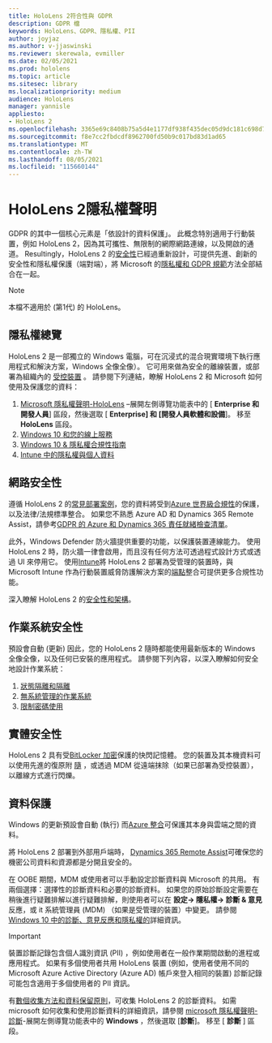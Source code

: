 ```yaml
---
title: HoloLens 2符合性與 GDPR
description: GDPR 檔
keywords: HoloLens、GDPR、隱私權、PII
author: joyjaz
ms.author: v-jjaswinski
ms.reviewer: skerewala, evmiller
ms.date: 02/05/2021
ms.prod: hololens
ms.topic: article
ms.sitesec: library
ms.localizationpriority: medium
audience: HoloLens
manager: yannisle
appliesto:
- HoloLens 2
ms.openlocfilehash: 3365e69c8408b75a5d4e1177df938f435dec05d9dc181c698d7991159645d15a
ms.sourcegitcommit: f8e7cc2fbdcdf8962700fd50b9c017bd83d1ad65
ms.translationtype: MT
ms.contentlocale: zh-TW
ms.lasthandoff: 08/05/2021
ms.locfileid: "115660144"
---
```

# <a name="hololens-2-privacy-statement"></a>HoloLens 2隱私權聲明

GDPR 的其中一個核心元素是「依設計的資料保護」。 此概念特別適用于行動裝置，例如 HoloLens 2，因為其可攜性、無限制的網際網路連線，以及開啟的通道。 Resultingly，HoloLens 2 的[安全性](/hololens/security-architecture)已經過重新設計，可提供先進、創新的安全性和隱私權保護（端對端），將 Microsoft 的[隱私權和 GDPR 規範](https://privacy.microsoft.com/)方法全部結合在一起。

 >[!NOTE]
> 本檔不適用於 (第1代) 的 HoloLens。

## <a name="privacy-overview"></a>隱私權總覽

HoloLens 2 是一部獨立的 Windows 電腦，可在沉浸式的混合現實環境下執行應用程式和解決方案，Windows 全像全像）。 它可用來做為安全的離線裝置，或部署為組織內的 [受控裝置](/mem/intune/fundamentals/windows-holographic-for-business) 。 請參閱下列連結，瞭解 HoloLens 2 和 Microsoft 如何使用及保護您的資料：

1. [Microsoft 隱私權聲明-HoloLens](https://privacy.microsoft.com/privacystatement) –展開左側導覽功能表中的 [ **Enterprise 和開發人員**] 區段，然後選取 [ **Enterprise] 和 [開發人員軟體和設備**]。 移至 **HoloLens** 區段。
2. [Windows 10 和您的線上服務](https://privacy.microsoft.com/windows10privacy)
3. [Windows 10 & 隱私權合規性指南](/windows/privacy/windows-10-and-privacy-compliance)
4. [Intune 中的隱私權與個人資料](/mem/intune/protect/privacy-personal-data)

## <a name="network-security"></a>網路安全性
遵循 HoloLens 2 的[常見部署案例](/hololens/common-scenarios)，您的資料將受到[Azure 世界級合規性](/azure/compliance/)的保護，以及法律/法規標準整合。 如果您不熟悉 Azure AD 和 Dynamics 365 Remote Assist，請參考[GDPR 的 Azure 和 Dynamics 365 責任就緒檢查清單](/compliance/regulatory/gdpr-arc-azure-dynamics)。

此外，Windows Defender 防火牆提供重要的功能，以保護裝置連線能力。 使用 HoloLens 2 時，防火牆一律會啟用，而且沒有任何方法可透過程式設計方式或透過 UI 來停用它。 使用[Intune](/mem/intune/protect/device-compliance-get-started)將 HoloLens 2 部署為受管理的裝置時，與 Microsoft Intune 作為行動裝置威脅防護解決方案的[端點](/mem/intune/protect/advanced-threat-protection)整合可提供更多合規性功能。

深入瞭解 HoloLens 2 的[安全性和架構](/hololens/security-architecture)。

## <a name="os-security"></a>作業系統安全性
預設會自動 (更新) 因此，您的 HoloLens 2 隨時都能使用最新版本的 Windows 全像全像，以及任何已安裝的應用程式。 請參閱下列內容，以深入瞭解如何安全地設計作業系統：

1. [狀態隔離和隔離](/hololens/security-state-separation-isolation)
1. [無系統管理的作業系統](/hololens/security-adminless-os)
1. [限制密碼使用](/hololens/security-limiting-password-use)

## <a name="physical-security"></a>實體安全性
HoloLens 2 具有受[BitLocker 加密](/hololens/security-encryption-data-protection)保護的快閃記憶體。 您的裝置及其本機資料可以使用先進的復原附 [隨](https://www.microsoft.com/p/advanced-recovery-companion/9p74z35sfrs8#activetab=pivot:overviewtab) ，或透過 MDM 從遠端抹除（如果已部署為受控裝置），以離線方式進行閃爍。

## <a name="data-protection"></a>資料保護
Windows 的更新預設會自動 (執行) 而[Azure 整合](/hololens/security-encryption-data-protection#Azure-integration)可保護其本身與雲端之間的資料。

將 HoloLens 2 部署到外部用戶端時， [Dynamics 365 Remote Assist](/hololens/hololens2-deployment-guide)可確保您的機密公司資料和資源都是分開且安全的。

在 OOBE 期間，MDM 或使用者可以手動設定診斷資料與 Microsoft 的共用。 有兩個選擇：選擇性的診斷資料和必要的診斷資料。 如果您的原始診斷設定需要在稍後進行疑難排解以進行疑難排解，則使用者可以在 **設定-> 隱私權-> 診斷 & 意見** 反應，或 it 系統管理員 (MDM) （如果是受管理的裝置）中變更。 請參閱[Windows 10 中的診斷、意見反應和隱私權的](https://support.microsoft.com/windows/diagnostics-feedback-and-privacy-in-windows-10-28808a2b-a31b-dd73-dcd3-4559a5199319)詳細資訊。

> [!Important]
> 裝置診斷記錄包含個人識別資訊 (PII) ，例如使用者在一般作業期間啟動的進程或應用程式。 如果有多個使用者共用 HoloLens 裝置 (例如，使用者使用不同的 Microsoft Azure Active Directory (Azure AD) 帳戶來登入相同的裝置) 診斷記錄可能包含適用于多個使用者的 PII 資訊。

有[數個收集方法和資料保留原則](/hololens/hololens-diagnostic-logs)，可收集 HoloLens 2 的診斷資料。  如需 microsoft 如何收集和使用診斷資料的詳細資訊，請參閱 [microsoft 隱私權聲明-診斷](https://privacy.microsoft.com/privacystatement)-展開左側導覽功能表中的 **Windows** ，然後選取 [**診斷**]。 移至 [ **診斷** ] 區段。
